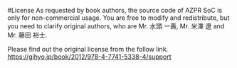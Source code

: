 #License
As requested by book authors, the source code of AZPR SoC is only for non-commercial usage. You are free to modify and redistribute, but you need to clarify original authors, who are Mr. 水頭 一壽, Mr. 米澤 遼 and Mr. 藤田 裕士.

Please find out the original license from the follow link.
https://gihyo.jp/book/2012/978-4-7741-5338-4/support